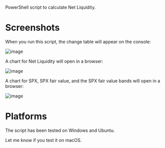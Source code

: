 
PowerShell script to calculate Net Liquidity.

# Screenshots

When you run this script, the change table will appear on the console:

![image](https://user-images.githubusercontent.com/20816/201480445-07a53489-58ff-4b27-ac56-f8a057084e6f.png)

A chart for Net Liquidity will open in a browser:

![image](https://user-images.githubusercontent.com/20816/201480455-9e653277-ef0f-46e7-876d-34b22a1151e2.png)

A chart for SPX, SPX fair value, and the SPX fair value bands will open in a browser:

![image](https://user-images.githubusercontent.com/20816/201480461-be9742d7-548f-44af-bdba-5c8aae35341c.png)

# Platforms

The script has been tested on Windows and Ubuntu.

Let me know if you test it on macOS.
